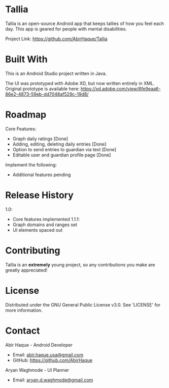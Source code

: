 # Tallia
Tallia is an open-source Android app that keeps tallies of how you feel each day. This app is geared for people with mental disabilities.

Project Link: https://github.com/AbirHaque/Tallia

# Built With
This is an Android Studio project written in Java. 

The UI was prototyped with Adobe XD, but now written entirely in XML. Original prototype is available here: https://xd.adobe.com/view/6fe9eaa6-86e2-4873-59eb-dd7048af529c-19d8/

# Roadmap
Core Features:
- Graph daily ratings [Done]
- Adding, editing, deleting daily entries [Done]
- Option to send entries to guardian via text [Done]
- Editable user and guardian profile page [Done]

Implement the following:
- Additional features pending

# Release History
1.0:
- Core features implemented
1.1.1:
- Graph domains and ranges set
- UI elements spaced out

# Contributing
Tallia is an **extremely** young project, so any contributions you make are greatly appreciated!

# License
Distributed under the GNU General Public License v3.0. See 'LICENSE' for more information.

# Contact
Abir Haque - Android Developer
- Email: abir.haque.usa@gmail.com
- GitHub: https://github.com/AbirHaque

Aryan Waghmode - UI Planner
- Email: aryan.d.waghmode@gmail.com
